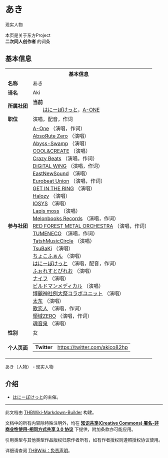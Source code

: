 # あき

<!-- source html: G:\repos\THBWiki-Markdown-Builder\THBWikiMarkdown\Temp\main\b\b9\ns0%3A%E3%81%82%E3%81%8D.html -->

现实人物

本页是关于东方Project  
 **二次同人创作者** 的词条

## 基本信息

<table><tbody><tr><th colspan="3">基本信息</th></tr><tr><td class="label"><b>名称</b></td><td> あき </td></tr><tr><td class="label"><b>译名</b></td><td>Aki</td></tr><tr><td class="label"><b>所属社团</b></td><td><b>当前</b><div style="margin-left:2em;"><a href="./はにーぽけっと.md" title="はにーぽけっと">はにーぽけっと</a>，<a href="./A-One.md" title="A-One" unred="">A-ONE</a></div></td></tr><tr><td class="label"><b>职位</b></td><td>演唱，配音，作词</td></tr><tr><td class="label"><b>参与社团</b></td><td><a href="./A-One.md" title="A-One">A-One</a> （演唱，作词）<br><a href="./AbsoЯute_Zero.md" title="AbsoЯute Zero">AbsoЯute Zero</a> （演唱）<br><a href="./Abyss-Swamp.md" title="Abyss-Swamp">Abyss-Swamp</a> （演唱）<br><a href="./COOL&CREATE.md" title="COOL&amp;CREATE">COOL&amp;CREATE</a> （演唱）<br><a href="./Crazy_Beats.md" title="Crazy Beats">Crazy Beats</a> （演唱，作词）<br><a href="./DiGiTAL_WiNG.md" title="DiGiTAL WiNG">DiGiTAL WiNG</a> （演唱，作词）<br><a href="./EastNewSound.md" title="EastNewSound">EastNewSound</a> （演唱）<br><a href="./Eurobeat_Union.md" title="Eurobeat Union">Eurobeat Union</a> （演唱，作词）<br><a href="./GET_IN_THE_RING.md" title="GET IN THE RING">GET IN THE RING</a> （演唱）<br><a href="./Halozy.md" title="Halozy">Halozy</a> （演唱）<br><a href="./IOSYS.md" title="IOSYS">IOSYS</a> （演唱）<br><a href="./Lapis_moss.md" title="Lapis moss">Lapis moss</a> （演唱）<br><a href="./Melonbooks_Records.md" title="Melonbooks Records">Melonbooks Records</a> （演唱，作词）<br><a href="./RED_FOREST_METAL_ORCHESTRA.md" title="RED FOREST METAL ORCHESTRA">RED FOREST METAL ORCHESTRA</a> （演唱，作词）<br><a href="./TUMENECO.md" title="TUMENECO">TUMENECO</a> （演唱，作词）<br><a href="./TatshMusicCircle.md" title="TatshMusicCircle">TatshMusicCircle</a> （演唱）<br><a href="./TsuBaKi.md" title="TsuBaKi">TsuBaKi</a> （演唱）<br><a href="./ちょこふぁん.md" title="ちょこふぁん">ちょこふぁん</a> （演唱）<br><a href="./はにーぽけっと.md" title="はにーぽけっと">はにーぽけっと</a> （演唱，配音，作词）<br><a href="./ふぉれすとぴれお.md" title="ふぉれすとぴれお">ふぉれすとぴれお</a> （演唱）<br><a href="./ナイフ.md" title="ナイフ">ナイフ</a> （演唱）<br><a href="./ビルドマンメディカル.md" title="ビルドマンメディカル">ビルドマンメディカル</a> （演唱）<br><a href="/index.php?title=%E5%8D%9A%E9%BA%97%E7%A5%9E%E7%A4%BE%E4%BE%8B%E5%A4%A7%E7%A5%AD%E3%82%B3%E3%83%A9%E3%83%9C%E3%83%A6%E3%83%8B%E3%83%83%E3%83%88&amp;action=edit&amp;redlink=1" class="new" title="博麗神社例大祭コラボユニット（页面不存在）">博麗神社例大祭コラボユニット</a> （演唱）<br><a href="./太东.md" title="太东">太东</a> （演唱）<br><a href="./歌恋人.md" title="歌恋人">歌恋人</a> （演唱，作词）<br><a href="./領域ZERO.md" title="領域ZERO">領域ZERO</a> （演唱，作词）<br><a href="./魂音泉.md" title="魂音泉">魂音泉</a> （演唱）</td></tr><tr><td class="label"><b>性别</b></td><td>女</td></tr><tr><td class="label"><b>个人页面</b></td><td><table border="0" cellspacing="0" cellpadding="0"><tbody><tr><td><b>Twitter</b></td><td><a rel="nofollow" class="external free" href="https://twitter.com/akico82hp">https://twitter.com/akico82hp</a></td></tr></tbody></table></td></tr></tbody></table>

あき（人物） - 现实人物

## 介绍
- [はにーぽけっと](./はにーぽけっと.md)的主催。





---

此文档由 [THBWiki-Markdown-Builder](https://github.com/Delsin-Yu/THBWiki-Markdown-Builder) 构建。

文档中的所有内容除特殊注明外，均在 [**知识共享(Creative Commons) 署名-非商业性使用-相同方式共享 3.0 协议**](https://creativecommons.org/licenses/by-sa/3.0/deed.zh-hans) 下提供，附加条款亦可能应用。

引用类型与其他类型作品版权归原作者所有，如有作者授权则遵照授权协议使用。

详细请查阅 [THBWiki：免责声明](https://thbwiki.cc/THBWiki:%E5%85%8D%E8%B4%A3%E5%A3%B0%E6%98%8E)。

